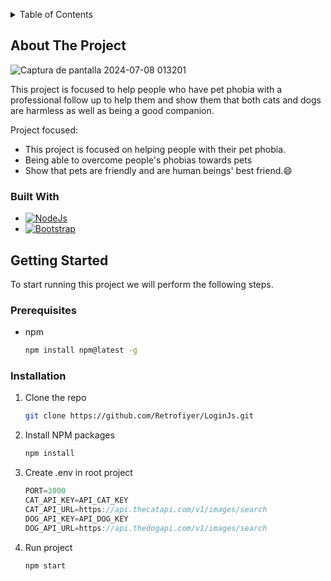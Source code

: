 <a id="readme-top"></a>

<!-- TABLE OF CONTENTS -->
<details>
  <summary>Table of Contents</summary>
  <ol>
    <li>
      <a href="#about-the-project">About The Project</a>
      <ul>
        <li><a href="#built-with">Built With</a></li>
      </ul>
    </li>
    <li>
      <a href="#getting-started">Getting Started</a>
      <ul>
        <li><a href="#prerequisites">Prerequisites</a></li>
        <li><a href="#installation">Installation</a></li>
      </ul>
    </li>
  </ol>
</details>


## About The Project

![Captura de pantalla 2024-07-08 013201](https://github.com/Retrofiyer/LoginJs/assets/90810854/79f2230f-c41d-4cef-bcb8-2c4e28667738)

This project is focused to help people who have pet phobia with a professional follow up to help them and show them that both cats and dogs are harmless as well as being a good companion.

Project focused:
* This project is focused on helping people with their pet phobia.
* Being able to overcome people's phobias towards pets
* Show that pets are friendly and are human beings' best friend.:smile:


### Built With

- [![NodeJs][node.js]][node-url]
- [![Bootstrap][bootstrap.com]][bootstrap-url]


<!-- GETTING STARTED -->
## Getting Started

To start running this project we will perform the following steps.

### Prerequisites

* npm
  ```sh
  npm install npm@latest -g
  ```

### Installation

1. Clone the repo
   ```sh
   git clone https://github.com/Retrofiyer/LoginJs.git
   ```
2. Install NPM packages
   ```sh
   npm install
   ```
3. Create .env in root project
   ```js
   PORT=3000
   CAT_API_KEY=API_CAT_KEY
   CAT_API_URL=https://api.thecatapi.com/v1/images/search
   DOG_API_KEY=API_DOG_KEY
   DOG_API_URL=https://api.thedogapi.com/v1/images/search
   ```
4. Run project
   ```sh
   npm start
   ```


<!-- LINKS & IMAGES -->
[node.js]: https://img.shields.io/badge/Node.js-black?style=for-the-badge&logo=node.js&logoColor=white
[node-url]: https://nodejs.org/
[bootstrap.com]: https://img.shields.io/badge/Bootstrap-black?style=for-the-badge&logo=bootstrap&logoColor=white
[bootstrap-url]: https://getbootstrap.com/
